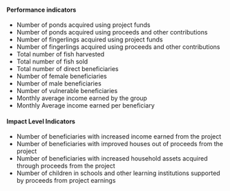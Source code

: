 #### Performance indicators

* Number of ponds acquired using project funds
* Number of ponds acquired using proceeds and other contributions
* Number of fingerlings acquired using project funds
* Number of fingerlings acquired using proceeds and other contributions
* Total number of fish harvested
* Total number of fish sold
* Total number of direct beneficiaries
* Number of female beneficiaries
* Number of male beneficiaries
* Number of vulnerable beneficiaries
* Monthly average income earned by the group
* Monthly Average income earned per beneficiary

#### Impact Level Indicators
* Number of beneficiaries with increased income earned from the project
* Number of beneficiaries with improved houses out of proceeds from the project
* Number of beneficiaries with increased household assets acquired through proceeds from the project
* Number of children in schools and other learning institutions supported by proceeds from project earnings



